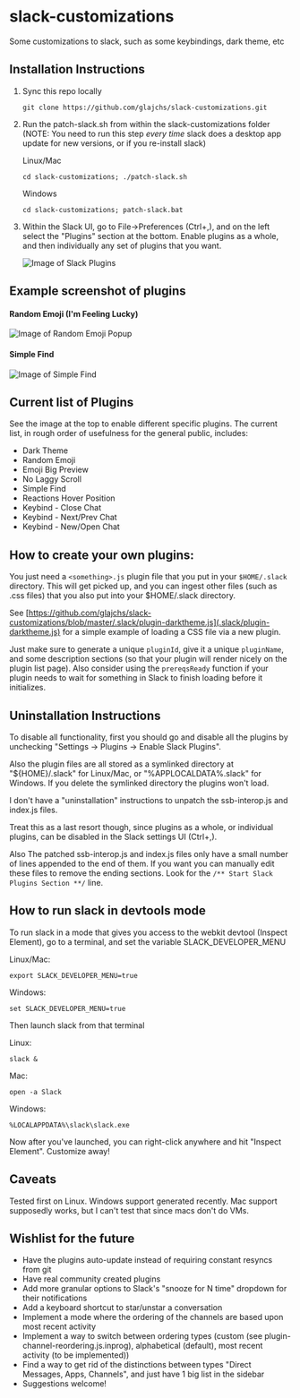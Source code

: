# slack-customizations
Some customizations to slack, such as some keybindings, dark theme, etc

## Installation Instructions
1. Sync this repo locally

    `git clone https://github.com/glajchs/slack-customizations.git`
2. Run the patch-slack.sh from within the slack-customizations folder (NOTE: You need to run this step *every time* slack does a desktop app update for new versions, or if you re-install slack)

    Linux/Mac

    `cd slack-customizations; ./patch-slack.sh`

    Windows

    `cd slack-customizations; patch-slack.bat`

3. Within the Slack UI, go to File->Preferences (Ctrl+,), and on the left select the "Plugins" section at the bottom.  Enable plugins as a whole, and then individually any set of plugins that you want.

   ![Image of Slack Plugins](https://raw.githubusercontent.com/glajchs/slack-customizations/master/readme-files/slack-plugins-ui.png)

## Example screenshot of plugins

#### Random Emoji (I'm Feeling Lucky)

![Image of Random Emoji Popup](https://raw.githubusercontent.com/glajchs/slack-customizations/master/readme-files/slack-plugin-random-emoji.png)

#### Simple Find

![Image of Simple Find](https://raw.githubusercontent.com/glajchs/slack-customizations/master/readme-files/slack-plugin-simple-find.png)

#### 

## Current list of Plugins

See the image at the top to enable different specific plugins.  The current list, in rough order of usefulness for the general public, includes:

- Dark Theme
- Random Emoji
- Emoji Big Preview
- No Laggy Scroll
- Simple Find
- Reactions Hover Position
- Keybind - Close Chat
- Keybind - Next/Prev Chat
- Keybind - New/Open Chat

## How to create your own plugins:

You just need a `<something>.js` plugin file that you put in your `$HOME/.slack` directory.  This will get picked up, and you can ingest other files (such as .css files) that you also put into your $HOME/.slack directory.

See [https://github.com/glajchs/slack-customizations/blob/master/.slack/plugin-darktheme.js](.slack/plugin-darktheme.js) for a simple example of loading a CSS file via a new plugin.

Just make sure to generate a unique `pluginId`, give it a unique `pluginName`, and some description sections (so that your plugin will render nicely on the plugin list page).  Also consider using the `prereqsReady` function if your plugin needs to wait for something in Slack to finish loading before it initializes.

## Uninstallation Instructions

To disable all functionality, first you should go and disable all the plugins by unchecking "Settings -> Plugins -> Enable Slack Plugins".

Also the plugin files are all stored as a symlinked directory at "${HOME}/.slack" for Linux/Mac, or "%APPLOCALDATA%\.slack" for Windows.  If you delete the symlinked directory the plugins won't load.

I don't have a "uninstallation" instructions to unpatch the ssb-interop.js and index.js files.

Treat this as a last resort though, since plugins as a whole, or individual plugins, can be disabled in the Slack settings UI (Ctrl+,).

Also The patched ssb-interop.js and index.js files only have a small number of lines appended to the end of them.  If you want you can manually edit these files to remove the ending sections.  Look for the `/** Start Slack Plugins Section **/` line.


## How to run slack in devtools mode
To run slack in a mode that gives you access to the webkit devtool (Inspect Element), go to a terminal, and set the variable SLACK_DEVELOPER_MENU

Linux/Mac:

`export SLACK_DEVELOPER_MENU=true`

Windows:

`set SLACK_DEVELOPER_MENU=true`

Then launch slack from that terminal

Linux:

`slack &`

Mac:

`open -a Slack`

Windows:

`%LOCALAPPDATA%\slack\slack.exe`

Now after you've launched, you can right-click anywhere and hit "Inspect Element".  Customize away!

## Caveats
Tested first on Linux.  Windows support generated recently.  Mac support supposedly works, but I can't test that since macs don't do VMs.

## Wishlist for the future

- Have the plugins auto-update instead of requiring constant resyncs from git
- Have real community created plugins
- Add more granular options to Slack's "snooze for N time" dropdown for their notifications
- Add a keyboard shortcut to star/unstar a conversation
- Implement a mode where the ordering of the channels are based upon most recent activity
- Implement a way to switch between ordering types (custom (see plugin-channel-reordering.js.inprog), alphabetical (default), most recent activity (to be implemented))
- Find a way to get rid of the distinctions between types "Direct Messages, Apps, Channels", and just have 1 big list in the sidebar
- Suggestions welcome!
